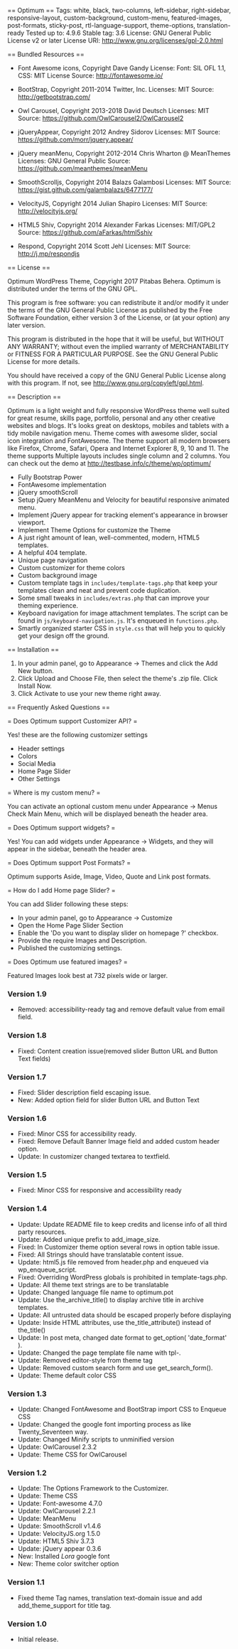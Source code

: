 == Optimum ==
Tags: white, black, two-columns, left-sidebar, right-sidebar, responsive-layout, custom-background, custom-menu, featured-images, post-formats, sticky-post, rtl-language-support, theme-options, translation-ready
Tested up to: 4.9.6
Stable tag: 3.6
License: GNU General Public License v2 or later
License URI: http://www.gnu.org/licenses/gpl-2.0.html


== Bundled Resources ==
* Font Awesome icons, Copyright Dave Gandy
License: Font: SIL OFL 1.1, CSS: MIT License
Source: http://fontawesome.io/

* BootStrap, Copyright 2011-2014 Twitter, Inc.
Licenses: MIT
Source: http://getbootstrap.com/

* Owl Carousel, Copyright 2013-2018 David Deutsch
Licenses: MIT
Source: https://github.com/OwlCarousel2/OwlCarousel2

* jQueryAppear, Copyright 2012 Andrey Sidorov
Licenses: MIT
Source: https://github.com/morr/jquery.appear/

* jQuery meanMenu, Copyright 2012-2014 Chris Wharton @ MeanThemes
Licenses: GNU General Public
Source: https://github.com/meanthemes/meanMenu

* SmoothScrolljs, Copyright 2014 Balazs Galambosi
Licenses: MIT
Source: https://gist.github.com/galambalazs/6477177/

* VelocityJS, Copyright 2014 Julian Shapiro
Licenses: MIT
Source: http://velocityjs.org/

* HTML5 Shiv, Copyright 2014 Alexander Farkas
Licenses: MIT/GPL2
Source: https://github.com/aFarkas/html5shiv

* Respond, Copyright 2014 Scott Jehl
Licenses: MIT
Source: http://j.mp/respondjs


== License ==

Optimum WordPress Theme, Copyright 2017 Pitabas Behera. Optimum is distributed under the terms of the GNU GPL.

This program is free software: you can redistribute it and/or modify it under the terms of the GNU General Public License as published by the Free Software Foundation, either version 3 of the License, or (at your option) any later version.

This program is distributed in the hope that it will be useful, but WITHOUT ANY WARRANTY; without even the implied warranty of MERCHANTABILITY or FITNESS FOR A PARTICULAR PURPOSE. See the GNU General Public License for more details.

You should have received a copy of the GNU General Public License along with this program. If not, see http://www.gnu.org/copyleft/gpl.html.


== Description ==

Optimum is a light weight and fully responsive WordPress theme well suited for great resume, skills page, portfolio, personal and any other creative websites and blogs. It's looks great on desktops, mobiles and tablets with a tidy mobile navigation menu. Theme comes with awesome slider, social icon integration and FontAwesome. The theme support all modern browsers like Firefox, Chrome, Safari, Opera and Internet Explorer 8, 9, 10 and 11. The theme supports Multiple layouts includes single column and 2 columns. You can check out the demo at http://testbase.info/c/theme/wp/optimum/


* Fully Bootstrap Power
* FontAwesome implementation
* jQuery smoothScroll
* Setup jQuery MeanMenu and Velocity for beautiful responsive animated menu.
* Implement jQuery appear for tracking element's appearance in browser viewport.
* Implement Theme Options for customize the Theme
* A just right amount of lean, well-commented, modern, HTML5 templates.
* A helpful 404 template.
* Unique page navigation
* Custom customizer for theme colors
* Custom background image
* Custom template tags in `includes/template-tags.php` that keep your templates clean and neat and prevent code duplication.
* Some small tweaks in `includes/extras.php` that can improve your theming experience.
* Keyboard navigation for image attachment templates. The script can be found in `js/keyboard-navigation.js`. It's enqueued in `functions.php`.
* Smartly organized starter CSS in `style.css` that will help you to quickly get your design off the ground.


== Installation ==

1. In your admin panel, go to Appearance -> Themes and click the Add New button.
2. Click Upload and Choose File, then select the theme's .zip file. Click Install Now.
3. Click Activate to use your new theme right away.


== Frequently Asked Questions ==


= Does Optimum support Customizer API?  =

Yes! these are the following customizer settings
* Header settings
* Colors
* Social Media
* Home Page Slider
* Other Settings

= Where is my custom menu? =

You can activate an optional custom menu under Appearance -> Menus Check Main Menu, which will be displayed beneath the header area.

= Does Optimum support widgets? =

Yes! You can add widgets under Appearance -> Widgets, and they will appear in the sidebar, beneath the header area.

= Does Optimum support Post Formats? =

Optimum supports Aside, Image, Video, Quote and Link post formats.

= How do I add Home page Slider? =

You can add Slider following these steps:

* In your admin panel, go to Appearance -> Customize
* Open the Home Page Slider Section
* Enable the 'Do you want to display slider on homepage ?' checkbox.
* Provide the require Images and Description.
* Published the customizing settings.

= Does Optimum use featured images? =

Featured Images look best at 732 pixels wide or larger.



### Version 1.9
- Removed: accessibility-ready tag and remove default value from email field.

### Version 1.8
- Fixed: Content creation issue(removed slider Button URL and Button Text fields)

### Version 1.7
- Fixed: Slider description field escaping issue.
- New: Added option field for slider Button URL and Button Text

### Version 1.6
- Fixed: Minor CSS for accessibility ready.
- Fixed: Remove Default Banner Image field and added custom header option.
- Update: In customizer changed textarea to textfield.

### Version 1.5
- Fixed: Minor CSS for responsive and accessibility ready

### Version 1.4
- Update: Update README file to keep credits and license info of all third party resources.
- Update: Added unique prefix to add_image_size.
- Fixed: In Customizer theme option several rows in option table issue.
- Fixed: All Strings should have translatable content issue.
- Update: html5.js file removed from header.php and enqueued via wp_enqueue_script.
- Fixed: Overriding WordPress globals is prohibited in template-tags.php.
- Update: All theme text strings are to be translatable
- Update: Changed language file name to optimum.pot
- Update: Use the_archive_title() to display archive title in archive templates.
- Update: All untrusted data should be escaped properly before displaying
- Update: Inside HTML attributes, use the_title_attribute() instead of the_title()
- Update: In post meta, changed date format to get_option( 'date_format' ).
- Update: Changed the page template file name with tpl-.
- Update: Removed editor-style from theme tag
- Update: Removed custom search form and use get_search_form().
- Update: Theme default color CSS

### Version 1.3
- Update: Changed FontAwesome and BootStrap import CSS to Enqueue CSS
- Update: Changed the google font importing process as like Twenty_Seventeen way.
- Update: Changed Minify scripts to unminified version
- Update: OwlCarousel 2.3.2
- Update: Theme CSS for OwlCarousel

### Version 1.2
- Update: The Options Framework to the Customizer.
- Update: Theme CSS
- Update: Font-awesome 4.7.0
- Update: OwlCarousel 2.2.1
- Update: MeanMenu
- Update: SmoothScroll v1.4.6
- Update: VelocityJS.org 1.5.0
- Update: HTML5 Shiv 3.7.3
- Update: jQuery appear 0.3.6
- New: Installed *Lora* google font
- New: Theme color switcher option

### Version 1.1
- Fixed theme Tag names, translation text-domain issue and add add_theme_support for title tag.

### Version 1.0
- Initial release.
